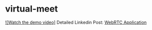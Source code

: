 # virtual-meet

[![Watch the demo video]](https://youtu.be/zim9tUx9dQM)
Detailed Linkedin Post: [WebRTC Application](https://www.linkedin.com/feed/update/urn:li:activity:7214539127218716675/
)

